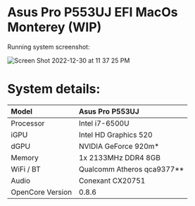 # Asus Pro P553UJ EFI MacOs Monterey (WIP)

Running system screenshot:

![Screen Shot 2022-12-30 at 11 37 25 PM](https://user-images.githubusercontent.com/72944953/210122650-7b6df91f-34f8-495d-9224-017c1d9fb6c9.png)

# System details:

| Model            | Asus Pro P553UJ                                              |
| :--------------- | :----------------------------------------------------------- |
| Processor        | Intel i7-6500U                                               |
| iGPU             | Intel HD Graphics 520                                        |
| dGPU             | NVIDIA GeForce 920m*                                         |
| Memory           | 1x 2133MHz DDR4 8GB                                          |
| WiFi / BT        | Qualcomm Atheros qca9377**                                   |
| Audio            | Conexant CX20751                                             |
| OpenCore Version | 0.8.6                                                        |
